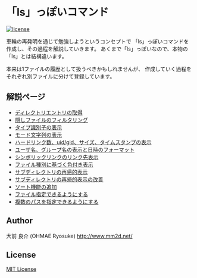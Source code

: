 # 「ls」っぽいコマンド
[![license](https://img.shields.io/github/license/ohmae/ls.svg)](./LICENSE)

車輪の再発明を通じて勉強しようというコンセプトで
「ls」っぽいコマンドを作成し、その過程を解説していきます。
あくまで「ls」っぽいなので、本物の「ls」とは結構違います。

本来は1ファイルの履歴として扱うべきかもしれませんが、
作成していく過程をそれぞれ別ファイルに分けて登録しています。

## 解説ページ

- [ディレクトリエントリの取得](http://www.mm2d.net/main/prog/linux/ls-01.html)
- [隠しファイルのフィルタリング](http://www.mm2d.net/main/prog/linux/ls-02.html)
- [タイプ識別子の表示](http://www.mm2d.net/main/prog/linux/ls-03.html)
- [モード文字列の表示](http://www.mm2d.net/main/prog/linux/ls-04.html)
- [ハードリンク数、uid/gid、サイズ、タイムスタンプの表示](http://www.mm2d.net/main/prog/linux/ls-05.html)
- [ユーザ名、グループ名の表示と日時のフォーマット](http://www.mm2d.net/main/prog/linux/ls-06.html)
- [シンボリックリンクのリンク先表示](http://www.mm2d.net/main/prog/linux/ls-07.html)
- [ファイル種別に基づく色付き表示](http://www.mm2d.net/main/prog/linux/ls-08.html)
- [サブディレクトリの再帰的表示](http://www.mm2d.net/main/prog/linux/ls-09.html)
- [サブディレクトリの再帰的表示の改善](http://www.mm2d.net/main/prog/linux/ls-10.html)
- [ソート機能の追加](http://www.mm2d.net/main/prog/linux/ls-11.html)
- [ファイル指定できるようにする](http://www.mm2d.net/main/prog/linux/ls-12.html)
- [複数のパスを指定できるようにする](http://www.mm2d.net/main/prog/linux/ls-13.html)

## Author
大前 良介 (OHMAE Ryosuke)
http://www.mm2d.net/

## License
[MIT License](https://github.com/ohmae/CpuUsage/blob/master/LICENSE.txt)
